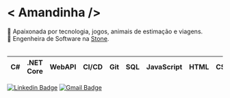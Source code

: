# &#60; Amandinha /&#62;

<div>🌸 Apaixonada por tecnologia, jogos, animais de estimação e viagens.</div>
<div>💚 Engenheira de Software na <a href="https://www.stone.com.br" target="_blank">Stone</a>.</div>
<br />

| C# | .NET Core | WebAPI | CI/CD  | Git | SQL | JavaScript | HTML | CSS | ...
|--|--|--|--|--|--|--|--|--|--|

[![Linkedin Badge](https://img.shields.io/badge/-Amanda%20Nascimento-0a66c2?style=for-the-badge&logo=Linkedin&logoColor=white&link=https://www.linkedin.com/in/amandasdn/)](https://www.linkedin.com/in/amandasdn/) [![Gmail Badge](https://img.shields.io/badge/-asdn.amanda@gmail.com-ea4335?style=for-the-badge&logo=Gmail&logoColor=white&link=mailto:asdn.amanda@gmail.com)](mailto:asdn.amanda@gmail.com)


<!--[![Instagram Badge](https://img.shields.io/badge/-@mands.q-d83268?style=for-the-badge&logo=Instagram&logoColor=white&link=https://www.instagram.com/mands.q/)](https://www.instagram.com/mands.q/) -->
<!--[![Bow Studios Badge](https://img.shields.io/badge/-Bow%20Studios-555555?style=for-the-badge&logoColor=white&link=http://bowstudios.atwebpages.com/)](http://bowstudios.atwebpages.com/)-->
<!--![(Github Followers Badge)](https://img.shields.io/github/followers/amandasdn?style=for-the-badge)-->
